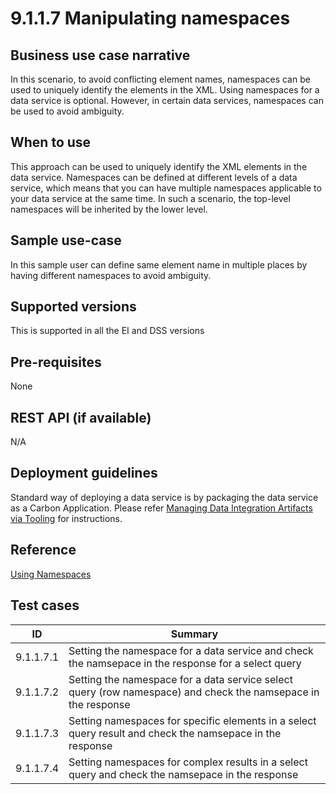 # 9.1.1.7 Manipulating namespaces

## Business use case narrative

In this scenario, to avoid conflicting element names, namespaces can be used to uniquely identify the elements in the 
XML. Using namespaces for a data service is optional. However, in certain data services, namespaces can be used to 
avoid ambiguity. 

## When to use
This approach can be used to uniquely identify the XML elements in the data service. Namespaces can be defined at 
different levels of a data service, which means that you can have multiple namespaces applicable to your data service at
the same time. In such a scenario, the top-level namespaces will be inherited by the lower level. 

## Sample use-case
In this sample user can define same element name in multiple places by having different namespaces to avoid ambiguity.

## Supported versions
This is supported in all the EI and DSS versions

## Pre-requisites
None

## REST API (if available)
N/A

## Deployment guidelines
Standard way of deploying a data service is by packaging the data service as a Carbon Application. Please refer 
[Managing Data Integration Artifacts via Tooling](https://docs.wso2.com/display/EI640/Managing+Data+Integration+Artifacts+via+Tooling) for instructions.

## Reference
[Using Namespaces](https://docs.wso2.com/display/EI640/Using+Namespaces)

## Test cases

|      ID       | Summary |
| ------------- | ------------- |
| 9.1.1.7.1     | Setting the namespace for a data service and check the namsepace in the response for a select query |
| 9.1.1.7.2     | Setting the namespace for a data service select query (row namespace) and check the namsepace in the response |
| 9.1.1.7.3     | Setting namespaces for specific elements in a select query result and check the namsepace in the response |
| 9.1.1.7.4     | Setting namespaces for complex results in a select query and check the namsepace in the response |